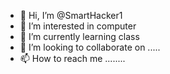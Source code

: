 - 👋 Hi, I’m @SmartHacker1
- 👀 I’m interested in computer
- 🌱 I’m currently learning class 
- 💞️ I’m looking to collaborate on .....
- 📫 How to reach me ........

<!---
SmartHacker1/SmartHacker1 is a ✨ special ✨ repository because its `README.md` (this file) appears on your GitHub profile.
You can click the Preview link to take a look at your changes.
--->
